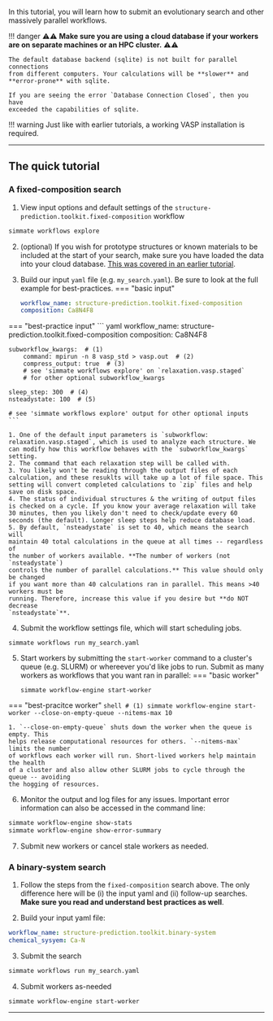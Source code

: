 
In this tutorial, you will learn how to submit an evolutionary search and other massively parallel workflows.

!!! danger
    :warning::warning: **Make sure you are using a cloud database if your workers are on separate 
    machines or an HPC cluster.** :warning::warning:
    
    The default database backend (sqlite) is not built for parallel connections 
    from different computers. Your calculations will be **slower** and
    **error-prone** with sqlite.
    
    If you are seeing the error `Database Connection Closed`, then you have 
    exceeded the capabilities of sqlite.

!!! warning
    Just like with earlier tutorials, a working VASP installation is required.

-------------------------------------------------------------------------------

## The quick tutorial


### A fixed-composition search

1) View input options and default settings of the `structure-prediction.toolkit.fixed-composition` workflow
``` bash
simmate workflows explore
```

2) (optional) If you wish for prototype structures or known materials to be included at the
start of your search, make sure you have loaded the data into your cloud database. 
[This was covered in an earlier tutorial](http://127.0.0.1:8000/getting_started/use_a_cloud_database/build_a_postgres_database/#vii-load-third-party-data).

3) Build our input `yaml` file (e.g. `my_search.yaml`). Be sure to look at the full example for best-practices.
=== "basic input"
    ``` yaml
    workflow_name: structure-prediction.toolkit.fixed-composition
    composition: Ca8N4F8
    ```
=== "best-practice input"
    ``` yaml
    workflow_name: structure-prediction.toolkit.fixed-composition
    composition: Ca8N4F8
    
    subworkflow_kwargs:  # (1)
        command: mpirun -n 8 vasp_std > vasp.out  # (2)
        compress_output: true  # (3)
        # see 'simmate workflows explore' on `relaxation.vasp.staged`
        # for other optional subworkflow_kwargs
    
    sleep_step: 300  # (4)
    nsteadystate: 100  # (5)
    
    # see 'simmate workflows explore' output for other optional inputs
    ```

    1. One of the default input parameters is `subworkflow: relaxation.vasp.staged`, which is used to analyze each structure. We can modify how this workflow behaves with the `subworkflow_kwargs` setting.
    2. The command that each relaxation step will be called with.
    3. You likely won't be reading through the output files of each calculation, and these resuklts will take up a lot of file space. This setting will convert completed calculations to `zip` files and help save on disk space.
    4. The status of individual structures & the writing of output files is checked on a cycle. If you know your average relaxation will take 30 minutes, then you likely don't need to check/update every 60 seconds (the default). Longer sleep steps help reduce database load.
    5. By default, `nsteadystate` is set to 40, which means the search will 
    maintain 40 total calculations in the queue at all times -- regardless of 
    the number of workers available. **The number of workers (not `nsteadystate`) 
    controls the number of parallel calculations.** This value should only be changed 
    if you want more than 40 calculations ran in parallel. This means >40 workers must be 
    running. Therefore, increase this value if you desire but **do NOT decrease
    `nsteadystate`**.

4) Submit the workflow settings file, which will start scheduling jobs.
``` shell
simmate workflows run my_search.yaml
```

5) Start workers by submitting the `start-worker` command to a cluster's queue (e.g. SLURM) or whereever you'd like jobs to run. Submit as many workers as workflows that you want ran in parallel:
=== "basic worker"
    ``` shell
    simmate workflow-engine start-worker
    ```
=== "best-pracitce worker"
    ``` shell
    # (1)
    simmate workflow-engine start-worker --close-on-empty-queue --nitems-max 10
    ```
    
    1. `--close-on-empty-queue` shuts down the worker when the queue is empty. This
    helps release computational resources for others. `--nitems-max` limits the number
    of workflows each worker will run. Short-lived workers help maintain the health
    of a cluster and also allow other SLURM jobs to cycle through the queue -- avoiding
    the hogging of resources.

6) Monitor the output and log files for any issues. Important error information
can also be accessed in the command line:
``` bash
simmate workflow-engine show-stats
simmate workflow-engine show-error-summary
```

7) Submit new workers or cancel stale workers as needed.

### A binary-system search

1. Follow the steps from the `fixed-composition` search above. The only difference
here will be (i) the input yaml and (ii) follow-up searches. **Make sure you read
and understand best practices as well**.

2. Build your input yaml file:
``` yaml
workflow_name: structure-prediction.toolkit.binary-system
chemical_sysyem: Ca-N
```

3. Submit the search
``` bash
simmate workflows run my_search.yaml
```

4. Submit workers as-needed
``` shell
simmate workflow-engine start-worker
```

-------------------------------------------------------------------------------
